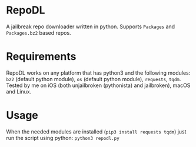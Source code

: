 # RepoDL
A jailbreak repo downloader written in python.
Supports `Packages` and `Packages.bz2` based repos.
# Requirements
RepoDL works on any platform that has python3 and the following modules: 
`bz2` (default python module), `os` (default python module), `requests`, `tqdm`.
Tested by me on iOS (both unjailbroken (pythonista) and jailbroken), macOS and Linux.
# Usage
When the needed modules are installed (`pip3 install requests tqdm`) just run the script using python: `python3 repodl.py`
